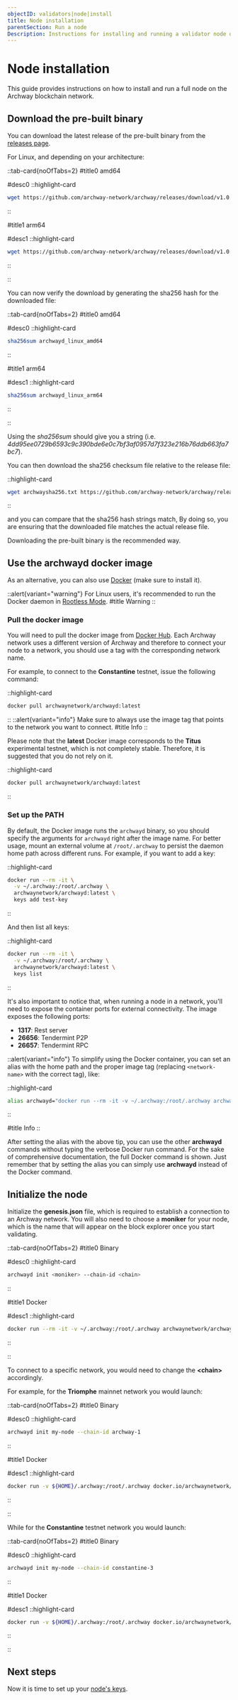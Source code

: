 ```yaml
---
objectID: validators|node|install
title: Node installation
parentSection: Run a node
Description: Instructions for installing and running a validator node on the Archway blockchain network
---
```



# Node installation

This guide provides instructions on how to install and run a full node on the Archway blockchain network.

## Download the pre-built binary

You can download the latest release of the pre-built binary from the <a href='https://github.com/archway-network/archway/releases' target='_blank'>releases page</a>.


For Linux, and depending on your architecture:


::tab-card{noOfTabs=2}
#title0
amd64

#desc0
::highlight-card

```bash
wget https://github.com/archway-network/archway/releases/download/v1.0.0-rc.1/archwayd_linux_amd64
```

::

#title1
arm64

#desc1
::highlight-card

```bash
wget https://github.com/archway-network/archway/releases/download/v1.0.0-rc.1/archwayd_linux_arm64

```

::

::



You can now verify the download by generating the sha256 hash for the downloaded file:







::tab-card{noOfTabs=2}
#title0
amd64

#desc0
::highlight-card

```bash
sha256sum archwayd_linux_amd64
```

::

#title1
arm64

#desc1
::highlight-card

```bash
sha256sum archwayd_linux_arm64

```

::

::



Using the *sha256sum* should give you a string (i.e.
*4dd95ee0729b6593c9c390bde6e0c7bf3af0957d7f323e216b76ddb663fa7bc7*).

You can then download the sha256 checksum file relative to the release file:

::highlight-card
```bash
wget archwaysha256.txt https://github.com/archway-network/archway/releases/download/v1.0.0-rc.1/archwayd_v1.0.0-rc.1_checksums.txt

```
::

and you can compare that the sha256 hash strings match, By doing so, you are ensuring that the downloaded file matches the actual release file.

Downloading the pre-built binary is the recommended way.
<!--## Build archwayd from source


### Clone the repository
Alternatively, you can clone the source code from the <a href='https://github.com/archway-network/archway' target='_blank'>Archway repository</a>. Go to <a href='https://github.com/archway-network/archway/releases' target='_blank'>https://github.com/archway-network/archway/releases</a> to find the latest releases. You will then switch the **\<version-tag\>** below with the latest release version.

::highlight-card

```bash

git clone https://github.com/archway-network/archway.git

cd archway

git fetch

git checkout <version-tag>

```

::

### Build archwayd
Do the following to build and install the **archwayd** daemon:

::highlight-card

```bash
make install
```

::

Confirm that the installation has been completed by running the following command:

::highlight-card

```bash
archwayd version
```

::


-->
## Use the archwayd docker image

As an alternative, you can also use <a href="https://docs.docker.com/get-docker" target="_blank" title="Install Docker">Docker</a> (make sure to install it).


::alert{variant="warning"}
For Linux users, it's recommended to run the Docker daemon in <a href="https://docs.docker.com/engine/security/rootless/" target="_blank" title="Docker Rootless mode">Rootless Mode</a>.
#title
Warning
::



### Pull the docker image

You will need to pull the docker image from <a href="https://hub.docker.com/r/archwaynetwork/archwayd" target="_blank">Docker Hub</a>. Each Archway network uses a different version of Archway and therefore to connect your node to a network, you should use a tag with the corresponding network name.

For example, to connect to the **Constantine** testnet, issue the following command:

::highlight-card

```bash
docker pull archwaynetwork/archwayd:latest
```

::
::alert{variant="info"}
Make sure to always use the image tag that points to the network you want to connect.
#title
Info
::


Please note that the **latest** Docker image corresponds to the **Titus** experimental testnet, which is not completely stable. Therefore, it is suggested that you do not rely on it.

::highlight-card

```bash
docker pull archwaynetwork/archwayd:latest
```

::

### Set up the PATH


By default, the Docker image runs the `archwayd` binary, so you should specify the arguments for `archwayd` right after the image name. For better usage, mount an external volume at `/root/.archway` to persist the daemon home path across different runs. For example, if you want to add a key:

::highlight-card

```bash
docker run --rm -it \
  -v ~/.archway:/root/.archway \
  archwaynetwork/archwayd:latest \
  keys add test-key
```

::

And then list all keys:

::highlight-card

```bash
docker run --rm -it \
  -v ~/.archway:/root/.archway \
  archwaynetwork/archwayd:latest \
  keys list
```

::

It's also important to notice that, when running a node in a network, you'll need to expose the container ports for external connectivity. The image exposes the following ports:

- **1317**: Rest server
- **26656**: Tendermint P2P
- **26657**: Tendermint RPC

::alert{variant="info"}
To simplify using the Docker container, you can set an alias with the home path and the proper image tag (replacing `<network-name>` with the correct tag), like:

::highlight-card

```bash
alias archwayd="docker run --rm -it -v ~/.archway:/root/.archway archwaynetwork/archwayd:<network-name>"
```

::

#title
Info
::

After setting the alias with the above tip, you can use the other **archwayd** commands without typing the verbose Docker run command.
For the sake of comprehensive documentation, the full Docker command is shown. Just remember that by setting the alias you can simply use **archwayd** instead of the Docker command.


## Initialize the node


Initialize the **genesis.json** file, which is required to establish a connection to an Archway network. You will also need to choose a **moniker** for your node, which is the name that will appear on the block explorer once you start validating.

::tab-card{noOfTabs=2}
#title0
Binary

#desc0
::highlight-card

```bash
archwayd init <moniker> --chain-id <chain>
```

::

#title1
Docker

#desc1
::highlight-card

```bash
docker run --rm -it -v ~/.archway:/root/.archway archwaynetwork/archwayd:<NETWORK_NAME> init <moniker> --chain-id <chain>
```

::

::

To connect to a specific network, you would need to change the **\<chain\>** accordingly.

For example, for the **Triomphe** mainnet network you would launch:

::tab-card{noOfTabs=2}
#title0
Binary

#desc0
::highlight-card

```bash
archwayd init my-node --chain-id archway-1
```

::

#title1
Docker

#desc1
::highlight-card

```bash
docker run -v ${HOME}/.archway:/root/.archway docker.io/archwaynetwork/archwayd:latest  init my-cool-moniker --chain-id archway-1
```

::

::







While for the **Constantine** testnet network you would launch:

::tab-card{noOfTabs=2}
#title0
Binary

#desc0
::highlight-card

```bash
archwayd init my-node --chain-id constantine-3
```

::

#title1
Docker

#desc1
::highlight-card

```bash
docker run -v ${HOME}/.archway:/root/.archway docker.io/archwaynetwork/archwayd:latest  init my-cool-moniker --chain-id constantine-3
```

::

::

## Next steps

Now it is time to set up your [node's keys](keys.md).

